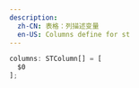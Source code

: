 ```yaml
---
description:
  zh-CN: 表格：列描述变量
  en-US: Columns define for st
---
```


```ts
columns: STColumn[] = [
  $0
];
```